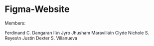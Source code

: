 # Figma-Website

Members:

Ferdinand C. Dangaran II\n
Jyro Jhusham Maravilla\n
Clyde Nichole S. Reyes\n
Justin Dexter S. Villanueva
